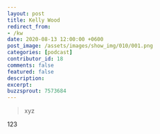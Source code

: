 ```yaml
---
layout: post
title: Kelly Wood
redirect_from:
- /kw
date: 2020-08-13 12:00:00 +0600
post_image: /assets/images/show_img/010/001.png 
categories: [podcast]
contributor_id: 18
comments: false
featured: false
description: 
excerpt: 
buzzsprout: 7573684
---
```


<blockquote>xyz</blockquote>

<p>123</p>
